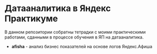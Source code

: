 # Датааналитика в Яндекс Практикуме

В данном репозитории собратны тетрадки с моими практическими работами, сданными в процессе обучения в ЯП на датааналитика.
* __afisha__ - анализ бизнес показателей на основе логов Яндекс.Афиша
